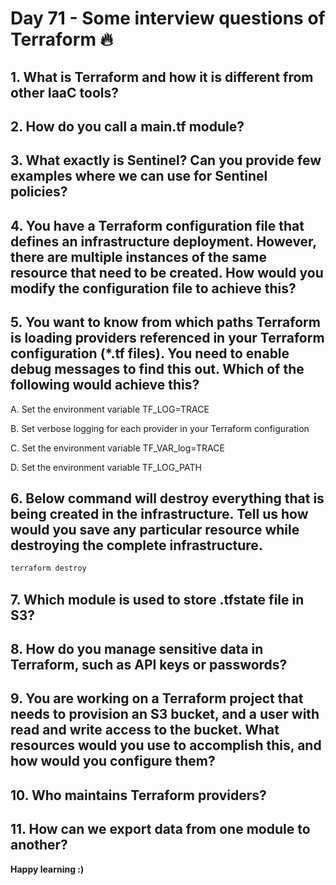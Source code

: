 # Day 71 - Some interview questions of Terraform 🔥

## 1. What is Terraform and how it is different from other IaaC tools?
## 2. How do you call a main.tf module?
## 3. What exactly is Sentinel? Can you provide few examples where we can use for Sentinel policies?
## 4. You have a Terraform configuration file that defines an infrastructure deployment. However, there are multiple instances of the same resource that need to be created. How would you modify the configuration file to achieve this?
## 5. You want to know from which paths Terraform is loading providers referenced in your Terraform configuration (*.tf files). You need to enable debug messages to find this out. Which of the following would achieve this? 

A. Set the environment variable TF_LOG=TRACE

B. Set verbose logging for each provider in your Terraform configuration

C. Set the environment variable TF_VAR_log=TRACE

D. Set the environment variable TF_LOG_PATH


## 6. Below command will destroy everything that is being created in the infrastructure. Tell us how would you save any particular resource while destroying the complete infrastructure.

```sh
terraform destroy
```

## 7. Which module is used to store .tfstate file in S3?
## 8. How do you manage sensitive data in Terraform, such as API keys or passwords?
## 9. You are working on a Terraform project that needs to provision an S3 bucket, and a user with read and write access to the bucket. What resources would you use to accomplish this, and how would you configure them?
## 10. Who maintains Terraform providers?
## 11. How can we export data from one module to another?


**Happy learning :)**
